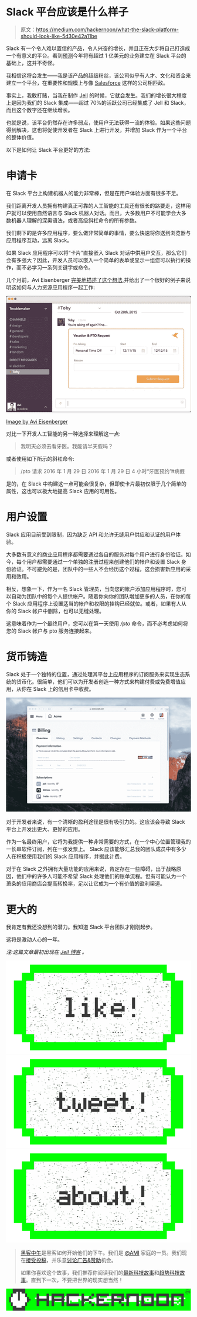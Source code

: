 # Slack 平台应该是什么样子

> 原文：<https://medium.com/hackernoon/what-the-slack-platform-should-look-like-5d30e42a11be>

Slack 有一个令人难以置信的产品，令人兴奋的增长，并且正在大步将自己打造成一个有意义的平台。看到[预测](/@kevinrose/five-tech-predictions-for-2016-d1435d9423b4#cf5a)今年将有超过 1 亿美元的业务建立在 Slack 平台的基础上，这并不奇怪。

我相信这将会发生——我是该产品的超级粉丝，该公司似乎有人才、文化和资金来建立一个平台，在重要性和规模上与像 [Salesforce](https://hackernoon.com/tagged/salesforce) 这样的公司相匹敌。

事实上，我敢打赌，当我在制作 [Jell](https://jell.com/) 的时候，它就会发生。我们的增长很大程度上是因为我们的 Slack 集成——超过 70%的活跃公司已经集成了 Jell 和 Slack，而且这个数字还在继续增长。

也就是说，该平台仍然存在许多弱点，使用户无法获得一流的体验。如果这些问题得到解决，这也将促使开发者在 Slack 上进行开发，并增加 Slack 作为一个平台的整体价值。

以下是如何让 Slack 平台更好的方法:

# 申请卡

在 Slack 平台上构建机器人的能力非常棒，但是在用户体验方面有很多不足。

我们距离开发人员拥有构建真正可靠的人工智能的工具还有很长的路要走，这样用户就可以使用自然语言与 Slack 机器人对话。而且，大多数用户不可能学会大多数机器人理解的深奥语法，或者高级斜杠命令的所有参数。

我们剩下的是许多应用程序，要么做非常简单的事情，要么快速将你送到浏览器与应用程序互动，远离 Slack。

如果 Slack 应用程序可以将“卡片”直接嵌入 Slack 对话中供用户交互，那么它们会有多强大？因此，开发人员可以嵌入一个简单的表单或显示一组您可以执行的操作，而不必学习一系列关键字或命令。

几个月前，Avi Eisenberger [完美地描述了这个想法](/@aeisenberger/messaging-bots-and-slack-a52c894a4b2d),并给出了一个很好的例子来说明这如何与人力资源应用程序一起工作:

![](img/f9e0158c3598c2942e290ddad02c80f2.png)

[Image by Avi Eisenberger](/@aeisenberger/messaging-bots-and-slack-a52c894a4b2d)

对比一下开发人工智能的另一种选择来理解这一点:

> 我明天必须去看牙医。我能请半天假吗？

或者使用如下所示的斜杠命令:

> /pto 请求 2016 年 1 月 29 日 2016 年 1 月 29 日 4 小时“牙医预约”#病假

是的，在 Slack 中构建这一点可能会很复杂，但即使卡片最初仅限于几个简单的属性，这也可以极大地提高 Slack 应用的可用性。

# 用户设置

Slack 应用目前受到限制，因为缺乏 API 和允许无缝用户供应和认证的用户体验。

大多数有意义的商业应用程序都需要通过各自的服务对每个用户进行身份验证。如今，每个用户都需要通过一个单独的注册过程来创建他们的帐户和设置 Slack 身份验证。不可避免的是，团队中的一些人不会经历这个过程，这会损害新应用的采用和效用。

相反，想象一下，作为一名 Slack 管理员，当向您的帐户添加应用程序时，您可以自动为团队中的每个人提供帐户。随着你向你的团队增加更多的人员，在你的每个 Slack 应用程序上设置适当的帐户和权限的挂钩已经就位。或者，如果有人从你的 Slack 帐户中删除，也可以无缝处理。

这意味着作为一个最终用户，您可以在第一天使用 */pto* 命令，而不必考虑如何将您的 Slack 帐户与 pto 服务连接起来。

# 货币铸造

Slack 处于一个独特的位置，通过处理其平台上应用程序的订阅服务来实现生态系统的货币化。很简单，他们可以为开发者创造一种方式来构建付费或免费增值应用，从你在 Slack 上的信用卡中收费。

![](img/afb9810fb31c5aa90eafb22ede4b0ba5.png)

对于开发者来说，有一个清晰的盈利途径是很有吸引力的。这应该会导致 Slack 平台上开发出更大、更好的应用。

作为一名最终用户，它将为我提供一种非常需要的方式，在一个中心位置管理我的一长串软件订阅，列在一张发票上。
Slack 应该能够汇总我的团队成员中有多少人在积极使用我们的 Slack 应用程序，并据此计费。

对于在 Slack 之外拥有大量功能的应用来说，肯定存在一些障碍，出于战略原因，他们中的许多人可能不希望 Slack 处理他们的账单流程。但有可能认为一个萧条的应用商店会提高转换率，足以让它成为一个有价值的盈利渠道。

# 更大的

我肯定有我还没想到的潜力。我知道 Slack 平台团队才刚刚起步。

这将是激动人心的一年。

*注:这篇文章最初出现在* [*Jell 博客*](https://jell.com/blog/slack-platform) *。*

[![](img/50ef4044ecd4e250b5d50f368b775d38.png)](http://bit.ly/HackernoonFB)[![](img/979d9a46439d5aebbdcdca574e21dc81.png)](https://goo.gl/k7XYbx)[![](img/2930ba6bd2c12218fdbbf7e02c8746ff.png)](https://goo.gl/4ofytp)

> [黑客中午](http://bit.ly/Hackernoon)是黑客如何开始他们的下午。我们是 [@AMI](http://bit.ly/atAMIatAMI) 家庭的一员。我们现在[接受投稿](http://bit.ly/hackernoonsubmission)，并乐意[讨论广告&赞助](mailto:partners@amipublications.com)机会。
> 
> 如果你喜欢这个故事，我们推荐你阅读我们的[最新科技故事](http://bit.ly/hackernoonlatestt)和[趋势科技故事](https://hackernoon.com/trending)。直到下一次，不要把世界的现实想当然！

[![](img/be0ca55ba73a573dce11effb2ee80d56.png)](https://goo.gl/Ahtev1)